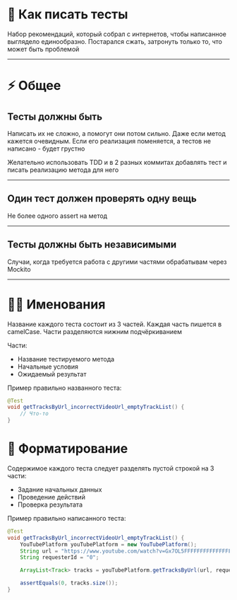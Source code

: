 # :dog: Как писать тесты

Набор рекомендаций, который собрал с интернетов, чтобы написанное выглядело единообразно. Постарался сжать, затронуть только то, что может быть проблемой

---

# :zap: Общее

## Тесты должны быть

Написать их не сложно, а помогут они потом сильно. Даже если метод кажется очевидным. Если его реализация поменяется, а тестов не написано - будет грустно

Желательно использовать TDD и в 2 разных коммитах добавлять тест и писать реализацию метода для него

---

## Один тест должен проверять одну вещь

Не более одного assert на метод

---

## Тесты должны быть независимыми

Случаи, когда требуется работа с другими частями обрабатывам через Mockito

---

# :camel::snake: Именования

Название каждого теста состоит из 3 частей. Каждая часть пишется в camelCase. Части разделяются нижним подчёркиванием

Части:
- Название тестируемого метода
- Начальные условия
- Ожидаемый результат

Пример правильно названного теста:

```java
@Test
void getTracksByUrl_incorrectVideoUrl_emptyTrackList() {
    // Что-то
}
```

# :book: Форматирование

Содержимое каждого теста следует разделять пустой строкой на 3 части:
- Задание начальных данных
- Проведение действий
- Проверка результата

Пример правильно написанного теста:

```java
@Test
void getTracksByUrl_incorrectVideoUrl_emptyTrackList() {
    YouTubePlatform youTubePlatform = new YouTubePlatform();
    String url = "https://www.youtube.com/watch?v=Gx7OL5FFFFFFFFFFFFFFFFF++2qx-c&ab_channel=Arthas.mp4";
    String requesterId = "0";

    ArrayList<Track> tracks = youTubePlatform.getTracksByUrl(url, requesterId);

    assertEquals(0, tracks.size());
}
```
